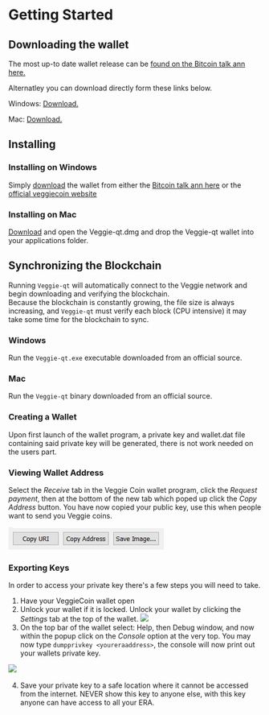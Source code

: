 # Getting Started

## Downloading the wallet

The most up-to date wallet release can be [found on the Bitcoin talk ann here.](https://bitcointalk.org/index.php?topic=2544075.0;all)

Alternatley you can download directly form these links below.

Windows: [Download.](https://veggiecoin.io/Veggie-qt1.3.exe)

Mac: [Download.](https://www.veggiecoin.io/Veggie-Qt.dmg)

## Installing

### Installing on Windows

Simply [download](https://veggiecoin.io/Veggie-qt1.3.exe) the wallet from either the [Bitcoin talk ann here](https://bitcointalk.org/index.php?topic=2544075.0;all) or the [official veggiecoin website](https://www.veggiecoin.io/)

### Installing on Mac

[Download](https://www.veggiecoin.io/Veggie-Qt.dmg) and open the Veggie-qt.dmg and drop the Veggie-qt wallet into your applications folder.

## Synchronizing the Blockchain

Running `Veggie-qt` will automatically connect to the Veggie network and begin downloading and verifying the blockchain.  
Because the blockchain is constantly growing, the file size is always increasing, and `Veggie-qt` must verify each block (CPU intensive) it may take some time for the blockchain to sync.

### Windows

Run the `Veggie-qt.exe` executable downloaded from an official source.

### Mac

Run the `Veggie-qt` binary downloaded from an official source.

### Creating a Wallet

Upon first launch of the wallet program, a private key and wallet.dat file containing said private key will be generated, there is not work needed on the users part.

### Viewing Wallet Address

Select the *Receive* tab in the Veggie Coin wallet program, click the *Request payment*, then at the bottom of the new tab which poped up click the *Copy Address* button.  You have now copied your public key, use this when people want to send you Veggie coins.

![](/Images/copy-button.png)


### Exporting Keys

In order to access your private key there's a few steps you will need to take.
1. Have your VeggieCoin wallet open
2. Unlock your wallet if it is locked. Unlock your wallet by clicking the *Settings* tab at the top of the wallet.
![](/Images/Untick-staking.png)
3. On the top bar of the wallet select: Help, then Debug window, and now within the popup click on the *Console* option at the very top.  You may now type `dumpprivkey <youreraaddress>`, the console will now print out your wallets private key.

![](/Images/Debug-window.png)

4. Save your private key to a safe location where it cannot be accessed from the internet. NEVER show this key to anyone else, with this key anyone can have access to all your ERA.


